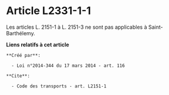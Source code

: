 # Article L2331-1-1

Les articles L. 2151-1 à L. 2151-3 ne sont pas applicables à Saint-Barthélemy.

**Liens relatifs à cet article**

	**Créé par**:

	  - Loi n°2014-344 du 17 mars 2014 - art. 116

	**Cite**:

	  - Code des transports - art. L2151-1
